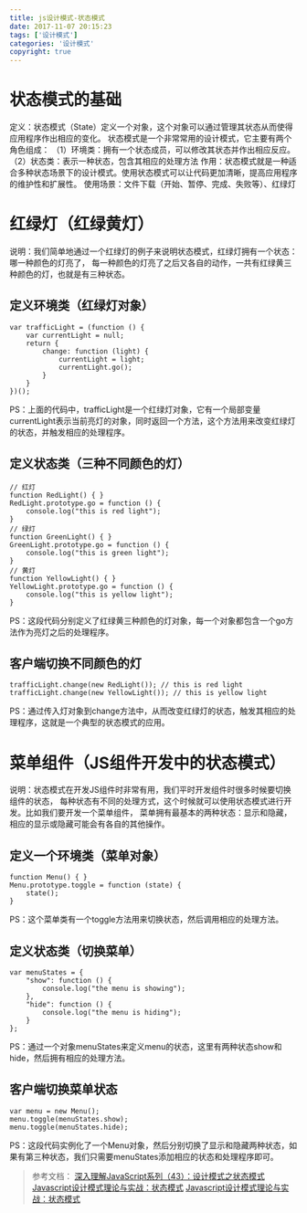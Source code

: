 ```yaml
---
title: js设计模式-状态模式
date: 2017-11-07 20:15:23
tags: ['设计模式']
categories: '设计模式'
copyright: true
---
```

#	状态模式的基础
定义：状态模式（State）定义一个对象，这个对象可以通过管理其状态从而使得应用程序作出相应的变化。
状态模式是一个非常常用的设计模式，它主要有两个角色组成：
（1）环境类：拥有一个状态成员，可以修改其状态并作出相应反应。
（2）状态类：表示一种状态，包含其相应的处理方法
作用：状态模式就是一种适合多种状态场景下的设计模式。使用状态模式可以让代码更加清晰，提高应用程序的维护性和扩展性。
使用场景：文件下载（开始、暂停、完成、失败等）、红绿灯

#	红绿灯（红绿黄灯）
说明：我们简单地通过一个红绿灯的例子来说明状态模式，红绿灯拥有一个状态：哪一种颜色的灯亮了，
每一种颜色的灯亮了之后又各自的动作，一共有红绿黄三种颜色的灯，也就是有三种状态。
##	定义环境类（红绿灯对象）
```
var trafficLight = (function () {
	var currentLight = null;
	return {
		change: function (light) {
			currentLight = light;
			currentLight.go();
		}
	}
})();
```
PS：上面的代码中，trafficLight是一个红绿灯对象，它有一个局部变量currentLight表示当前亮灯的对象，同时返回一个方法，这个方法用来改变红绿灯的状态，并触发相应的处理程序。
##	定义状态类（三种不同颜色的灯）
```
// 红灯
function RedLight() { }
RedLight.prototype.go = function () {
	console.log("this is red light");
}
// 绿灯
function GreenLight() { }
GreenLight.prototype.go = function () {
	console.log("this is green light");
}
// 黄灯
function YellowLight() { }
YellowLight.prototype.go = function () {
	console.log("this is yellow light");
}
```
PS：这段代码分别定义了红绿黄三种颜色的灯对象，每一个对象都包含一个go方法作为亮灯之后的处理程序。
##	客户端切换不同颜色的灯
```
trafficLight.change(new RedLight()); // this is red light
trafficLight.change(new YellowLight()); // this is yellow light
```
PS：通过传入灯对象到change方法中，从而改变红绿灯的状态，触发其相应的处理程序，这就是一个典型的状态模式的应用。

#	菜单组件（JS组件开发中的状态模式）
说明：状态模式在开发JS组件时非常有用，我们平时开发组件时很多时候要切换组件的状态，
每种状态有不同的处理方式，这个时候就可以使用状态模式进行开发。比如我们要开发一个菜单组件，
菜单拥有最基本的两种状态：显示和隐藏，相应的显示或隐藏可能会有各自的其他操作。
##	定义一个环境类（菜单对象）
```
function Menu() { }
Menu.prototype.toggle = function (state) {
	state();
}
```
PS：这个菜单类有一个toggle方法用来切换状态，然后调用相应的处理方法。
##	定义状态类（切换菜单）
```
var menuStates = {
	"show": function () {
		console.log("the menu is showing");
	},
	"hide": function () {
		console.log("the menu is hiding");
	}
};
```
PS：通过一个对象menuStates来定义menu的状态，这里有两种状态show和hide，然后拥有相应的处理方法。
##	客户端切换菜单状态
```
var menu = new Menu();
menu.toggle(menuStates.show);
menu.toggle(menuStates.hide);
```
PS：这段代码实例化了一个Menu对象，然后分别切换了显示和隐藏两种状态，如果有第三种状态，我们只需要menuStates添加相应的状态和处理程序即可。
	
>	参考文档：
[深入理解JavaScript系列（43）：设计模式之状态模式](http://www.cnblogs.com/TomXu/archive/2012/04/18/2437099.html)
[Javascript设计模式理论与实战：状态模式](http://www.cnblogs.com/lrzw32/p/4994817.htm)
[Javascript设计模式理论与实战：状态模式](http://luopq.com/2015/11/25/design-pattern-state/)